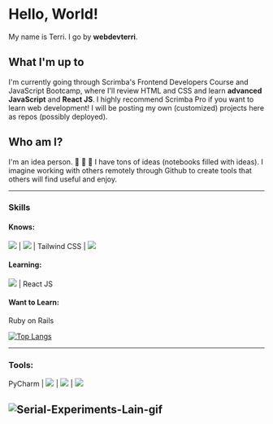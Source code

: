 # Hello, World!
My name is Terri. I go by **webdevterri**.
## What I'm up to
I'm currently going through Scrimba's Frontend Developers Course and JavaScript Bootcamp, where I'll review HTML and CSS and learn **advanced JavaScript** and **React JS**. I highly recommend Scrimba Pro if you want to learn web development! I will be posting my own (customized) projects here as repos (possibly deployed).
## Who am I?
I'm an idea person.  :thought_balloon:  :thought_balloon:  :thought_balloon: I have tons of ideas (notebooks filled with ideas). I imagine working with others remotely through Github to create tools that others will find useful and enjoy.

<!-- ### Goals & Interests:

#### Using JavaScript
I want to create utility apps and browser extensions.

Also, I like to build websites. I've made many WordPress sites but I'm in the process of moving away from WordPress and going back to static sites that I code from scratch. I think WordPress is excessive for a lot of people's needs and want to help people move back to using static sites, when appropriate.

#### Using Python
I'd like to use Python to make tools/software for making art, music and writing (ie. datamoshing, abstract art, experimental stuff, etc.) Also, I would like to make automation tools and bots (not for spamming!) 

:floppy_disk: Another interest of mine is data archiving ("digital hoarding"). I want to learn web scraping using Python and write software/tools that aid in web scraping and archiving. So all-in-all, I'd like to focus on Python and become proficient at it. :floppy_disk: -->

---
### Skills

#### Knows:
<img src = "https://img.shields.io/badge/-HTML5-E34F26?style=flat&logo=html5&logoColor=white"> | <img src = "https://img.shields.io/badge/-CSS3-1572B6?style=flat&logo=css3&logoColor=white"> | Tailwind CSS | <img src="https://img.shields.io/badge/-JavaScript-eed718?style=flat&logo=javascript&logoColor=ffffff">
#### Learning:
<img src="https://img.shields.io/badge/-Python-black?style=flat&logo=python&logoColor=white"> | React JS
#### Want to Learn:
Ruby on Rails

[![Top Langs](https://github-readme-stats.vercel.app/api/top-langs/?username=webdevterri&layout=compact)](https://github.com/anuraghazra/github-readme-stats)

--- 
### Tools:
PyCharm | <img src="http://img.shields.io/badge/-Github-000000?style=flat&logo=github&logoColor=FFFFFF"> | <img src="http://img.shields.io/badge/-VS%20Code-007ACC?style=flat&logo=visual%20studio%20code&logoColor=white"> | <img src="https://img.shields.io/badge/-intellijidea-000000?style=flat&logo=intellijidea&logoColor=white">

![Serial-Experiments-Lain-gif](https://media.giphy.com/media/PZrjGkr334fXa/giphy.gif)
---


<!--
<img src="https://img.shields.io/badge/-JavaScript-eed718?style=flat&logo=javascript&logoColor=ffffff">
<img src="https://img.shields.io/badge/-php-777BB4?style=flat&logo=php&logoColor=FFFFFF">
**webdevterri/webdevterri** is a ✨ _special_ ✨ repository because its `README.md` (this file) appears on your GitHub profile.

Here are some ideas to get you started:

- 🔭 I’m currently working on ...
- 🌱 I’m currently learning ...
- 👯 I’m looking to collaborate on ...
- 🤔 I’m looking for help with ...
- 💬 Ask me about ...
- 📫 How to reach me: ...
- 😄 Pronouns: ...
- ⚡ Fun fact: ...
-->
